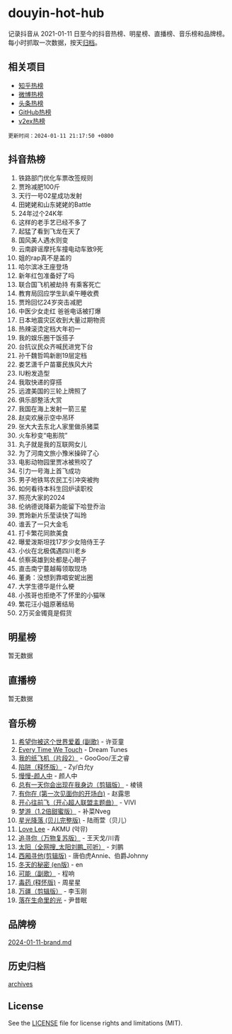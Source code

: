 # douyin-hot-hub

记录抖音从 2021-01-11 日至今的抖音热榜、明星榜、直播榜、音乐榜和品牌榜。每小时抓取一次数据，按天[归档](archives)。

## 相关项目

- [知乎热榜](https://github.com/lonnyzhang423/zhihu-hot-hub)
- [微博热榜](https://github.com/lonnyzhang423/weibo-hot-hub)
- [头条热榜](https://github.com/lonnyzhang423/toutiao-hot-hub)
- [GitHub热榜](https://github.com/lonnyzhang423/github-hot-hub)
- [v2ex热榜](https://github.com/lonnyzhang423/v2ex-hot-hub)


`更新时间：2024-01-11 21:17:50 +0800`

## 抖音热榜

1. 铁路部门优化车票改签规则
1. 贾玲减肥100斤
1. 天行一号02星成功发射
1. 田姥姥和山东姥姥的Battle
1. 24年过个24K年
1. 这样的老手艺已经不多了
1. 起猛了看到飞龙在天了
1. 国风美人遇水则变
1. 云南辟谣摩托车撞电动车致9死
1. 姐的rap真不是盖的
1. 哈尔滨冰王座登场
1. 新年红包准备好了吗
1. 联合国飞机被劫持 有乘客死亡
1. 教育局回应学生趴桌午睡收费
1. 贾玲回忆24岁突击减肥
1. 中医少女走红 爸爸电话被打爆
1. 日本地震灾区收到大量过期物资
1. 热辣滚烫定档大年初一
1. 我的娱乐圈干饭搭子
1. 台抗议民众齐喊民进党下台
1. 孙千魏哲鸣新剧19层定档
1. 娄艺潇千户苗寨民族风大片
1. IU粉发造型
1. 我取快递的穿搭
1. 远渡美国的三轮上牌照了
1. 俱乐部整活大赏
1. 我国在海上发射一箭三星
1. 赵奕欢展示空中吊环
1. 张大大去东北人家里做杀猪菜
1. 火车秒变“电影院”
1. 丸子就是我的互联网女儿
1. 为了河南文旅小豫米操碎了心
1. 电影动物园里贾冰被熊咬了
1. 引力一号海上首飞成功
1. 男子地铁骂农民工引冲突被拘
1. 如何看待本科生回炉读职校
1. 照亮大家的2024
1. 伦纳德说降薪为能留下哈登乔治
1. 贾玲新片乐莹读快了叫玲
1. 谁丢了一只大金毛
1. 打卡繁花同款美食
1. 曝爱泼斯坦找17岁少女陪侍王子
1. 小伙在北极偶遇四川老乡
1. 侦察英雄到处都是心眼子
1. 直击南宁蔓越莓领取现场
1. 董勇：没想到靠唱安妮出圈
1. 大学生德华是什么梗
1. 小孩哥也拒绝不了怀里的小猫咪
1. 繁花汪小姐原著结局
1. 2万买金镯竟是假货

## 明星榜

暂无数据

## 直播榜

暂无数据

## 音乐榜

1. [希望你被这个世界爱着 (副歌)](https://sf6-cdn-tos.douyinstatic.com/obj/tos-cn-ve-2774/oUHCmWQfZlE3QQBKBeD8rCFLpJzPgCpImhsxMt) - 许亚童
1. [Every Time We Touch](https://sf86-cdn-tos.douyinstatic.com/obj/tos-cn-ve-2774/ogN6lUKQeBBfEVhIOMikG1CcJjugxk1tztZyhP) - Dream Tunes
1. [我的纸飞机（片段2）](https://sf3-cdn-tos.douyinstatic.com/obj/tos-cn-ve-2774/oM2ZrKcg2CD5AeRB2gkeXOFB1IxAGJdZPazYHf) - GooGoo/王之睿
1. [陷阱（释怀版）](https://sf86-cdn-tos.douyinstatic.com/obj/tos-cn-ve-2774/oE8C21LeZrzKLDFfQYgMzx4GAIHageG5IzayY7) - Zy/白允y
1. [慢慢-颜人中](https://sf86-cdn-tos.douyinstatic.com/obj/tos-cn-ve-2774/ocjHNfBXdBxQNC8ZGAeoLMFTUgtBg8bkExunDC) - 颜人中
1. [总有一天你会出现在我身边（剪辑版）](https://sf3-cdn-tos.douyinstatic.com/obj/tos-cn-ve-2774/oMLsHwhWW7CYoAhoWB9EXUQIzNBsfAJxpAoxCU) - 棱镜
1. [有你在 (第一次见面你的开场白)](https://sf6-cdn-tos.douyinstatic.com/obj/tos-cn-ve-2774/oAthrQ3ClJBfI57uBoFEgNDYtNCZ0TSYQQfxQ0) - 赵露思
1. [开心往前飞（开心超人联盟主题曲）](https://sf6-cdn-tos.douyinstatic.com/obj/tos-cn-ve-2774/9d8fb7c82cf1421fb93a9fe925275e0a) - VIVI
1. [梦游（1.2倍甜蜜版）](https://sf86-cdn-tos.douyinstatic.com/obj/tos-cn-ve-2774/o4gyAUm8hwufoEABmwVIiQtHsFuGzAEEWtNMzo) - 补菜Nveg
1. [星光降落 (贝儿完整版)](https://sf86-cdn-tos.douyinstatic.com/obj/tos-cn-ve-2774/okwB9hAwyAtsFFkFBzAX1hOOfQuIoMNs0W2Mwr) - 陆雨萱（贝儿）
1. [Love Lee](https://sf3-cdn-tos.douyinstatic.com/obj/tos-cn-ve-2774/o05GbkJGbCBTdDnMtB0fwOYgkeZp23vrWQDQBS) - AKMU (악뮤)
1. [追寻你（万物复苏版）](https://sf3-cdn-tos.douyinstatic.com/obj/tos-cn-ve-2774/oYeAZJsbjIDit9APmBg8u6uDUQnHmoCf3gbo74) - 王天戈/川青
1. [太阳（全网搜_太阳刘鹏_可听）](https://sf86-cdn-tos.douyinstatic.com/obj/tos-cn-ve-2774/ogWbyIQnlBFImVbeDocRdCIYtBHlbJXgfZMvgz) - 刘鹏
1. [西厢寻他(剪辑版)](https://sf86-cdn-tos.douyinstatic.com/obj/tos-cn-ve-2774/oUsAVfAQKlRNxEv5qxvIB8o5qmIWUcXbzJKJhw) - 唐伯虎Annie、伯爵Johnny
1. [冬天的秘密 (en版)](https://sf6-cdn-tos.douyinstatic.com/obj/tos-cn-ve-2774/okIuMHDdzyf3FjGK4Lphe1vfHcQaPIHAg0Z4CR) - en
1. [可能（副歌）](https://sf6-cdn-tos.douyinstatic.com/obj/tos-cn-ve-2774/cde1731888894259b333569393c2fb51) - 程响
1. [毒药 (释怀版)](https://sf3-cdn-tos.douyinstatic.com/obj/tos-cn-ve-2774/oYILMEAzspdZBIzy4frJNB8ZHPHWAhiwowd4Ad) - 周星星
1. [万疆（剪辑版）](https://sf86-cdn-tos.douyinstatic.com/obj/tos-cn-ve-2774/ooG7oVgFlDTelKCjCsTTobQvbdtj1BBQXnfZd8) - 李玉刚
1. [落在生命里的光](https://sf3-cdn-tos.douyinstatic.com/obj/tos-cn-ve-2774/d9ffa8c090124ea58bb10df9b510c01d) - 尹昔眠

## 品牌榜

[2024-01-11-brand.md](archives/2024-01-11-brand.md)

## 历史归档

[archives](archives)

## License

See the [LICENSE](LICENSE) file for license rights and limitations (MIT).
